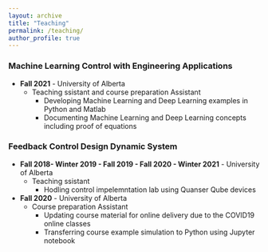 ```yaml
---
layout: archive
title: "Teaching"
permalink: /teaching/
author_profile: true
---
```


### Machine Learning Control with Engineering Applications
* **Fall 2021** - University of Alberta
    * Teaching ssistant and course preparation Assistant
        * Developing Machine Learning and Deep Learning examples in Python and Matlab
        * Documenting Machine Learning and Deep Learning concepts including proof of equations


### Feedback Control Design Dynamic System
* **Fall 2018- Winter 2019 - Fall 2019 - Fall 2020 - Winter 2021** - University of Alberta
    * Teaching ssistant
        * Hodling control impelemntation lab using Quanser Qube devices
* **Fall 2020** - University of Alberta
    * Course preparation Assistant
        * Updating course material for online delivery due to the COVID19 online classes
        * Transferring course example simulation to Python using Jupyter notebook
